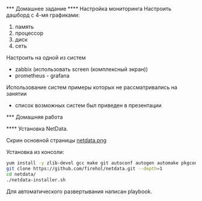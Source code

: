 *** Домашнее задание
**** Настройка мониторинга
Настроить дашборд с 4-мя графиками:
1) память
2) процессор
3) диск
4) сеть

Настроить на одной из систем
- zabbix (использовать screen (комплексный экран))
- prometheus - grafana

Использование систем примеры которых не рассматривались на занятии
- список возможных систем был приведен в презентации

*** Домашняя работа

**** Установка NetData.

Скрин основной страницы [netdata.png](https://github.com/alexshangin/otus/blob/master/lesson11/3.NetData/netdata.png)

Установка из консоли:
```bash
yum install -y zlib-devel gcc make git autoconf autogen automake pkgconfig psmisc libuuid-devel
git clone https://github.com/firehol/netdata.git --depth=1
cd netdata/
./netdata-installer.sh
```
Для автоматического развертывания написан playbook.

